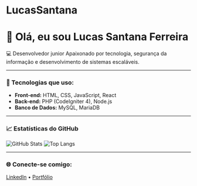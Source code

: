 # LucasSantana

# 👋 Olá, eu sou Lucas Santana Ferreira

💻 Desenvolvedor junior 
Apaixonado por tecnologia, segurança da informação e desenvolvimento de sistemas escaláveis.

---

### 🧠 Tecnologias que uso:
- **Front-end:** HTML, CSS, JavaScript, React
- **Back-end:** PHP (CodeIgniter 4), Node.js
- **Banco de Dados:** MySQL, MariaDB

---

### 📈 Estatísticas do GitHub
![GitHub Stats](https://github-readme-stats.vercel.app/api?username=LucasSantana&show_icons=true&theme=tokyonight)
![Top Langs](https://github-readme-stats.vercel.app/api/top-langs/?username=LucasSantana&layout=compact&theme=tokyonight)

---

### 🌐 Conecte-se comigo:
[LinkedIn](https://www.linkedin.com/in/lucas-santana-ferreira-3049a5355/) • [Portfólio](https://lstechsolutions.ddns.net)

